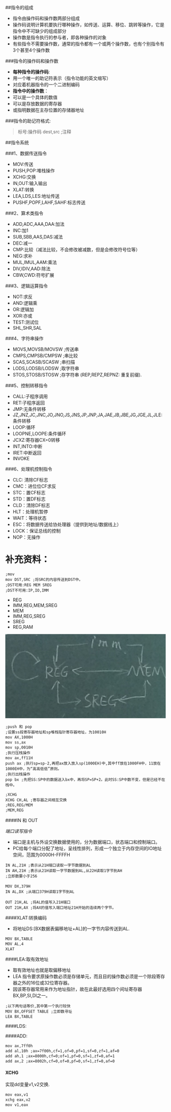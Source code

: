 ##指令的组成

* 指令由操作码和操作数两部分组成
* 操作码说明计算机要执行哪种操作，如传送、运算、移位、跳转等操作，它是指令中不可缺少的组成部分
* 操作数是指令执行的参与者，即各种操作的对象
* 有些指令不需要操作数，通常的指令都有一个或两个操作数，也有个别指令有3个甚至4个操作数

###指令的操作码和操作数

* **每种指令的操作码**:
 * 用一个唯一的助记符表示（指令功能的英文缩写）
 * 对应着机器指令的一个二进制编码
* **指令中的操作数**：
 * 可以是一个具体的数值
 * 可以是存放数据的寄存器
 * 或指明数据在主存位置的存储器地址

###指令的助记符格式:

> 标号:操作码 dest,src ;注释

##指令系统

###1、数据传送指令

* MOV:传送
* PUSH,POP:堆栈操作
* XCHG:交换
* IN,OUT:输入输出
* XLAT:转换
* LEA,LDS,LES:地址传送
* PUSHF,POPF,LAHF,SAHF:标志传送

###2、算术类指令

* ADD,ADC,AAA,DAA:加法
* INC:加1
* SUB,SBB,AAS,DAS:减法
* DEC:减一
* CMP:比较（减法比较，不会修改被减数，但是会修改符号位等）
* NEG:求补
* MUL,IMUL,AAM:乘法
* DIV,IDIV,AAD:除法
* CBW,CWD:符号扩展

###3、逻辑运算指令

* NOT:求反
* AND:逻辑乘
* OR:逻辑加
* XOR:亦或
* TEST:测试位
* SHL,SHR,SAL

###4、字符串操作

* MOVS,MOVSB/MOVSW ;传送串
* CMPS,CMPSB/CMPSW ;串比较
* SCAS,SCASB/SCASW ;串扫描
* LODS,LODSB/LODSW ;取字符串
* STOS,STOSB/STOSW ;存字符串
  (REP,REPZ,REPNZ: 重复前缀).

###5、控制转移指令

* CALL:子程序调用
* RET:子程序返回
* JMP:无条件转移
* JZ,JNZ,JC,JNC,JO,JNO,JS,JNS,JP,JNP,JA,JAE,JB,JBE,JG,JGE,JL,JLE:条件转移
* LOOP:循环
* LOOPNE,LOOPE:条件循环
* JCXZ:寄存器CX=0转移
* INT,INTO:中断
* IRET:中断返回
* INVOKE

###6、处理机控制指令

* CLC: 清除CF标志
* CMC：进位位CF求反
* STC：置CF标志
* STD：置DF标志
* CLD：清除DF标志
* HLT：处理机暂停
* WAIT：等待状态
* ESC：将数据传送给协处理器（提供到地址/数据线上）
* LOCK：保证总线的控制
* NOP：无操作

补充资料：
=====

```x86asm
;mov
mov DST,SRC ;将SRC的内容传送到DST中。
;DST可用:REG MEM SREG
;DST不可用:IP,IO,IMM
```

* REG
 * IMM,REG,MEM,SREG
* MEM
 * IMM,REG,SREG
* SREG
 * REG,RAM

![](resources/F25A6D51174B48196D77896249EACEE3.jpg)

```x86asm
;push 和 pop
;设置ss段寄存器地址和sp堆栈指针寄存器地址，为10010H
mov AX,1000H
mov ss,ax
mov sp,0010H
;执行压栈操作
mov ax,ff11H
push ax ;执行sp=sp-2,再把ax放入放入sp(1000EH)中,其中ff放在1000FH中，11放在1000EH中，为“高高低低”原则。
;执行出栈操作
pop bx ;先把SS:SP中的数据送入bx中，再将SP=SP+2。此时SS:SP中数不变，但是已经不在栈中。
```

```x86asm
;XCHG
XCHG CH,AL ;寄存器之间相互交换
;REG,REG/MEM
;MEM,REG
```

####IN 和 OUT

*端口读写指令*

* 端口是主机与外设交换数据使用的，分为数据端口，状态端口和控制端口。
* PC给每个端口分配了地址，呈线性排列，形成一个独立于内存空间的IO地址空间，范围为0000H-FFFFH

```x86asm
IN AL,21H ;表示从21H端口读取一字节数据到AL
IN AH,21H ;表示从21H读取一字节数据到AL,从22H读取1字节到AH
;立即数要小于256

MOV DX,379H
IN AL,DX ;从端口379H读取1字节到AL

OUT 21H,AL ;将AL的值写入21H端口
OUT 21H,AX ;将AX的值写入端口地址21H开始的连续两个字节。
```

####XLAT:转换编码

* 将地址DS:[BX数据表偏移地址+AL]的一字节内容传送到AL.

```x86asm
MOV BX,TABLE
MOV AL,4
XLAT
```

####LEA:取有效地址

* 取有效地址也就是取偏移地址
* LEA 指令要求原操作数必须是存储单元，而且目的操作数必须是一个除段寄存器之外的16位或32位寄存器。
* 因该寄存器常用来作为地址指针，故在此最好选用四个间址寄存器BX,BP,SI,DI之一。

```x86asm
;以下两句话等价,其中第一个执行较快
MOV BX,OFFSET TABLE ;立即数寻址
LEA BX,TABLE
```

####LDS:

####ADD:

```x86asm
mov ax,7ff0h
add al,10h ;ax=7f00h,cf=1,of=0,pf=1,sf=0,zf=1,af=0
add ah,1 ;ax=8000h,cf=0;of=1,pf=0,sf=1,zf=0,af=1
add ax,2 ;ax=8002h,cf=0,of=0,pf=0,sf=1,zf=0,af=0
```

#### XCHG

实现dd变量v1,v2交换.

```x86asm
mov eax,v1
xchg eax,v2
mov v1,eax
```


